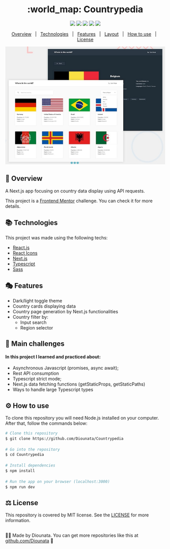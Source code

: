 <h1 align='center'> :world_map: Countrypedia </h1>

<p align='center'>
<img src='https://img.shields.io/github/repo-size/Diounata/Countrypedia?style=for-the-badge' />
<img src='https://img.shields.io/github/languages/count/Diounata/Countrypedia?style=for-the-badge' />
<img src='https://img.shields.io/github/forks/Diounata/Countrypedia?style=for-the-badge' />
<img src='https://img.shields.io/bitbucket/issues/Diounata/Countrypedia?style=for-the-badge' />
<img src='https://img.shields.io/github/license/Diounata/Countrypedia?style=for-the-badge' />
</p>

<p align='center'>
<a href='#dart-overview'>Overview</a> &nbsp; | &nbsp; <a href='#books-technologies'>Technologies</a> &nbsp; | &nbsp; <a href='#performing_arts-features'>Features</a> &nbsp; | &nbsp; <a href='#%EF%B8%8F-layout'>Layout</a> &nbsp; | &nbsp; <a href='#gear-how-to-use'>How to use</a> &nbsp; | &nbsp; <a href='#balance_scale-license'>License</a> 
</p>

<p align='center'>
<img src="https://github.com/Diounata/countrypedia/blob/main/.github/app-preview.jpg" alt="App preview" />
</p>
 
## :dart: Overview
<p>
A Next.js app focusing on country data display using API requests.
</p>

<p>This project is a <a href='https://www.frontendmentor.io/'>Frontend Mentor</a> challenge. You can check it for more details.</p>

## :books: Technologies

This project was made using the following techs:

- [React.js](https://reactjs.org/)
- [React Icons](https://react-icons.github.io/react-icons/)
- [Next.js](https://nextjs.org/)
- [Typescript](https://www.typescriptlang.org/)
- [Sass](https://sass-lang.com/)

## :performing_arts: Features

- Dark/light toggle theme
- Country cards displaying data
- Country page generation by Next.js functionalities
- Country filter by:
  - Input search
  - Region selector

## :brain: Main challenges

#### In this project I learned and practiced about:

- Asynchronous Javascript (promises, async await);
- Rest API consumption
- Typescript strict mode;
- Next.js data fetching functions (getStaticProps, getStaticPaths)
- Ways to handle large Typescript types

## :gear: How to use

To clone this repository you will need Node.js installed on your computer. After that, follow the commands below:

```bash
# Clone this repository
$ git clone https://github.com/Diounata/Countrypedia

# Go into the repository
$ cd Countrypedia

# Install dependencies
$ npm install

# Run the app on your browser (localhost:3000)
$ npm run dev
```

## :balance_scale: License

This repository is covered by MIT license. See the <a href='https://github.com/Diounata/Countrypedia/blob/main/LICENSE'>LICENSE</a> for more information.

##

:man_technologist: Made by Diounata. You can get more repositories like this at <a href='https://github.com/Diounata'>github.com/Diounata</a> :rocket:
